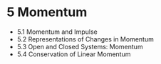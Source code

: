 # 5 Momentum

- 5.1 Momentum and Impulse
- 5.2 Representations of Changes in Momentum
- 5.3 Open and Closed Systems: Momentum
- 5.4 Conservation of Linear Momentum

